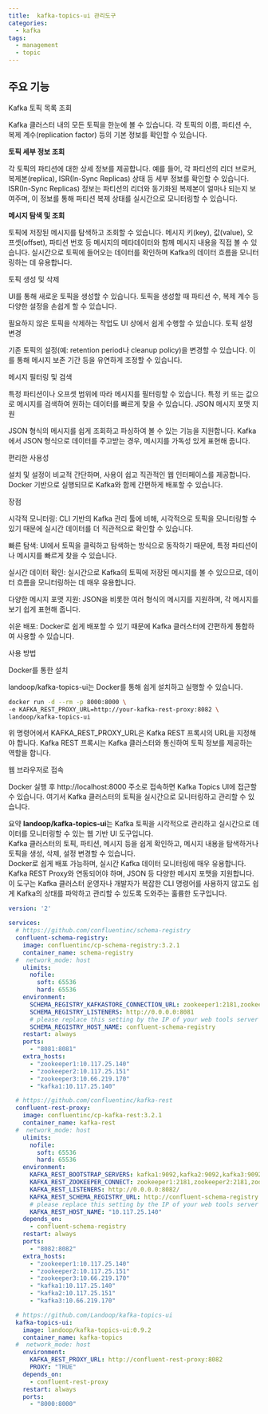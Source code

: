 ```yaml
---
title:  kafka-topics-ui 관리도구
categories:
  - kafka
tags: 
  - management
  - topic
---
```


## 주요 기능
Kafka 토픽 목록 조회  

Kafka 클러스터 내의 모든 토픽을 한눈에 볼 수 있습니다. 각 토픽의 이름, 파티션 수, 복제 계수(replication factor) 등의 기본 정보를 확인할 수 있습니다.

**토픽 세부 정보 조회**

각 토픽의 파티션에 대한 상세 정보를 제공합니다. 예를 들어, 각 파티션의 리더 브로커, 복제본(replica), ISR(In-Sync Replicas) 상태 등 세부 정보를 확인할 수 있습니다.
ISR(In-Sync Replicas) 정보는 파티션의 리더와 동기화된 복제본이 얼마나 되는지 보여주며, 이 정보를 통해 파티션 복제 상태를 실시간으로 모니터링할 수 있습니다.

**메시지 탐색 및 조회**  

토픽에 저장된 메시지를 탐색하고 조회할 수 있습니다. 메시지 키(key), 값(value), 오프셋(offset), 파티션 번호 등 메시지의 메타데이터와 함께 메시지 내용을 직접 볼 수 있습니다.
실시간으로 토픽에 들어오는 데이터를 확인하며 Kafka의 데이터 흐름을 모니터링하는 데 유용합니다.

토픽 생성 및 삭제  

UI를 통해 새로운 토픽을 생성할 수 있습니다. 토픽을 생성할 때 파티션 수, 복제 계수 등 다양한 설정을 손쉽게 할 수 있습니다.

필요하지 않은 토픽을 삭제하는 작업도 UI 상에서 쉽게 수행할 수 있습니다.
토픽 설정 변경  

기존 토픽의 설정(예: retention period나 cleanup policy)을 변경할 수 있습니다. 이를 통해 메시지 보존 기간 등을 유연하게 조정할 수 있습니다.

메시지 필터링 및 검색  

특정 파티션이나 오프셋 범위에 따라 메시지를 필터링할 수 있습니다. 특정 키 또는 값으로 메시지를 검색하여 원하는 데이터를 빠르게 찾을 수 있습니다.
JSON 메시지 포맷 지원  

JSON 형식의 메시지를 쉽게 조회하고 파싱하여 볼 수 있는 기능을 지원합니다. Kafka에서 JSON 형식으로 데이터를 주고받는 경우, 메시지를 가독성 있게 표현해 줍니다.

편리한 사용성  

설치 및 설정이 비교적 간단하며, 사용이 쉽고 직관적인 웹 인터페이스를 제공합니다.
Docker 기반으로 실행되므로 Kafka와 함께 간편하게 배포할 수 있습니다.

장점

시각적 모니터링: CLI 기반의 Kafka 관리 툴에 비해, 시각적으로 토픽을 모니터링할 수 있기 때문에 실시간 데이터를 더 직관적으로 확인할 수 있습니다.

빠른 탐색: UI에서 토픽을 클릭하고 탐색하는 방식으로 동작하기 때문에, 특정 파티션이나 메시지를 빠르게 찾을 수 있습니다.

실시간 데이터 확인: 실시간으로 Kafka의 토픽에 저장된 메시지를 볼 수 있으므로, 데이터 흐름을 모니터링하는 데 매우 유용합니다.

다양한 메시지 포맷 지원: JSON을 비롯한 여러 형식의 메시지를 지원하며, 각 메시지를 보기 쉽게 표현해 줍니다.

쉬운 배포: Docker로 쉽게 배포할 수 있기 때문에 Kafka 클러스터에 간편하게 통합하여 사용할 수 있습니다.

사용 방법  

Docker를 통한 설치

landoop/kafka-topics-ui는 Docker를 통해 쉽게 설치하고 실행할 수 있습니다.

```bash
docker run -d --rm -p 8000:8000 \
-e KAFKA_REST_PROXY_URL=http://your-kafka-rest-proxy:8082 \
landoop/kafka-topics-ui
```

위 명령어에서 KAFKA_REST_PROXY_URL은 Kafka REST 프록시의 URL을 지정해야 합니다. Kafka REST 프록시는 Kafka 클러스터와 통신하여 토픽 정보를 제공하는 역할을 합니다.

웹 브라우저로 접속  

Docker 실행 후 http://localhost:8000 주소로 접속하면 Kafka Topics UI에 접근할 수 있습니다. 여기서 Kafka 클러스터의 토픽을 실시간으로 모니터링하고 관리할 수 있습니다.

요약
**landoop/kafka-topics-ui**는 Kafka 토픽을 시각적으로 관리하고 실시간으로 데이터를 모니터링할 수 있는 웹 기반 UI 도구입니다.  
Kafka 클러스터의 토픽, 파티션, 메시지 등을 쉽게 확인하고, 메시지 내용을 탐색하거나 토픽을 생성, 삭제, 설정 변경할 수 있습니다.  
Docker로 쉽게 배포 가능하며, 실시간 Kafka 데이터 모니터링에 매우 유용합니다.  
Kafka REST Proxy와 연동되어야 하며, JSON 등 다양한 메시지 포맷을 지원합니다.  
이 도구는 Kafka 클러스터 운영자나 개발자가 복잡한 CLI 명령어를 사용하지 않고도 쉽게 Kafka의 상태를 파악하고 관리할 수 있도록 도와주는 훌륭한 도구입니다.

```yaml
version: '2'

services:
  # https://github.com/confluentinc/schema-registry
  confluent-schema-registry:
    image: confluentinc/cp-schema-registry:3.2.1
    container_name: schema-registry
  #  network_mode: host
    ulimits:
      nofile:
        soft: 65536
        hard: 65536
    environment:
      SCHEMA_REGISTRY_KAFKASTORE_CONNECTION_URL: zookeeper1:2181,zookeeper2:2181,zookeeper3:2181
      SCHEMA_REGISTRY_LISTENERS: http://0.0.0.0:8081
      # please replace this setting by the IP of your web tools server
      SCHEMA_REGISTRY_HOST_NAME: confluent-schema-registry
    restart: always
    ports:
      - "8081:8081"
    extra_hosts:
      - "zookeeper1:10.117.25.140"
      - "zookeeper2:10.117.25.151"
      - "zookeeper3:10.66.219.170"
      - "kafka1:10.117.25.140"

  # https://github.com/confluentinc/kafka-rest
  confluent-rest-proxy:
    image: confluentinc/cp-kafka-rest:3.2.1
    container_name: kafka-rest
  #  network_mode: host
    ulimits:
      nofile:
        soft: 65536
        hard: 65536
    environment:
      KAFKA_REST_BOOTSTRAP_SERVERS: kafka1:9092,kafka2:9092,kafka3:9092
      KAFKA_REST_ZOOKEEPER_CONNECT: zookeeper1:2181,zookeeper2:2181,zookeeper3:2181
      KAFKA_REST_LISTENERS: http://0.0.0.0:8082/
      KAFKA_REST_SCHEMA_REGISTRY_URL: http://confluent-schema-registry:8081/
      # please replace this setting by the IP of your web tools server
      KAFKA_REST_HOST_NAME: "10.117.25.140"
    depends_on:
      - confluent-schema-registry
    restart: always
    ports:
      - "8082:8082"
    extra_hosts:
      - "zookeeper1:10.117.25.140"
      - "zookeeper2:10.117.25.151"
      - "zookeeper3:10.66.219.170"
      - "kafka1:10.117.25.140"
      - "kafka2:10.117.25.151"
      - "kafka3:10.66.219.170"

  # https://github.com/Landoop/kafka-topics-ui
  kafka-topics-ui:
    image: landoop/kafka-topics-ui:0.9.2
    container_name: kafka-topics
  #  network_mode: host
    environment:
      KAFKA_REST_PROXY_URL: http://confluent-rest-proxy:8082
      PROXY: "TRUE"
    depends_on:
      - confluent-rest-proxy
    restart: always
    ports:
      - "8000:8000"
```
